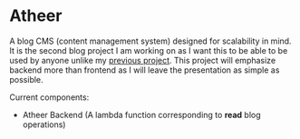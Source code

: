 # Atheer
A blog CMS (content management system) designed for scalability in mind. It is the second blog project I am working on as I want this to be able to be used by anyone unlike my [previous project](https://github.com/Morr0/Project-Blog). This project will emphasize backend more than frontend as I will leave the presentation as simple as possible.

Current components:

- Atheer Backend (A lambda function corresponding to **read** blog operations)
